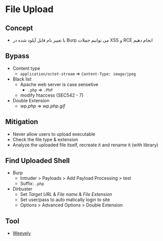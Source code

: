 # File Upload

## Concept
- با تغییر نام فایل آپلود شده در Burp می توانیم حملات XSS و RCE انجام دهیم

## Bypass
- Content type
  - ```application/octet-stream``` => ```Content-Type: image/jpeg```
- Black list
  - Apache web server is case sensetive
    - ```.php``` => ```.PhP```  
  - modify htaccess (SEC542 - 7) 
- Double Extension
  - *wp.php* => *wp.php.gif* 

## Mitigation
- Never allow users to upload executable
- Check the file type & extension
- Analyze the uploaded file itself, recreate it and rename it (with library)

## Find Uploaded Shell
- Burp
  - Intruder > Payloads > Add Payload Processing > test
  - Suffix: ```.php```
- Dirbuster
  - Set *Target URL* & *File name* & *File Extension*
  - Set user/pass to auto matically login to site
  - Options > Advanced Options > Double Extension

## Tool
- [Weevely](/Tools/weevely.md)
